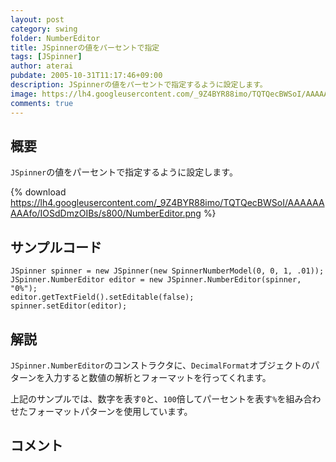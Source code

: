 ```yaml
---
layout: post
category: swing
folder: NumberEditor
title: JSpinnerの値をパーセントで指定
tags: [JSpinner]
author: aterai
pubdate: 2005-10-31T11:17:46+09:00
description: JSpinnerの値をパーセントで指定するように設定します。
image: https://lh4.googleusercontent.com/_9Z4BYR88imo/TQTQecBWSoI/AAAAAAAAAfo/IOSdDmzOIBs/s800/NumberEditor.png
comments: true
---
```

## 概要
`JSpinner`の値をパーセントで指定するように設定します。

{% download https://lh4.googleusercontent.com/_9Z4BYR88imo/TQTQecBWSoI/AAAAAAAAAfo/IOSdDmzOIBs/s800/NumberEditor.png %}

## サンプルコード
<pre class="prettyprint"><code>JSpinner spinner = new JSpinner(new SpinnerNumberModel(0, 0, 1, .01));
JSpinner.NumberEditor editor = new JSpinner.NumberEditor(spinner, "0%");
editor.getTextField().setEditable(false);
spinner.setEditor(editor);
</code></pre>

## 解説
`JSpinner.NumberEditor`のコンストラクタに、`DecimalFormat`オブジェクトのパターンを入力すると数値の解析とフォーマットを行ってくれます。

上記のサンプルでは、数字を表す`0`と、`100`倍してパーセントを表す`%`を組み合わせたフォーマットパターンを使用しています。

## コメント
